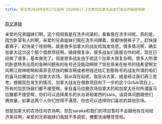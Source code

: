```yaml
---
title: 郭文贵2020年8月17日盖特 20200817_2文贵向加拿大战友们发出的秘密视频
---
```


[原文連接](https://gnews.org/ThreadView/53482211)

亲爱的兄弟姐妹们啊，这个视频我是在洗手间录的，看看我在洗手间呢，真的是，因为卧室有人的啊，亲爱的兄弟姐妹们我在洗手间蹲着，我都快脱裤子了，赶快提着裤子，赶快录个视频啊。就是很多加拿大的战友给我发信息，很多情况啊，确实加拿大这次这个那个借款项目啊，搞得很复杂，很多战友们直接合作的呢，现在已经做了很多，基本做完了，但是很多战友由于呢这个加拿大很复杂啊。很多人所谓的卧底特务出现的各种问题有的账号还没能动啊除了现在原来在帐号的钱希望啊文风啊江财神呢啊和索菲亚尽快的解冻啊或者把钱还给汇到那账号的战友所谓的咱们的喜马拉雅加这个加拿大农场，我从现在起呢，我告诉大家，就是经过我们再三思考，根据现在发生的情况，加拿大战友在借款项目和下一步的这个Gclub项目上，所有的加农场我们都不接受啊，来自喜马拉雅农场加拿大的和加拿大任何所谓喜马拉雅都不接受啊，你们可以选择美东的长岛哥和美西的sara，请具体问题跟他们俩商量，如果这两个人你们觉得不满意，你也可以选择你们喜欢的其他农场。

  但是加拿大的农场任何农场啊，现在saraka和我们的项目暂时不会跟他有任何经济来往啊，亲爱的兄弟姐妹们我就不多说啦，俺要洗澡睡觉觉啦。
